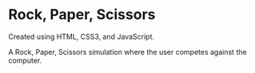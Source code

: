 # Rock, Paper, Scissors

Created using HTML, CSS3, and JavaScript.

A Rock, Paper, Scissors simulation where the user competes against the computer.
